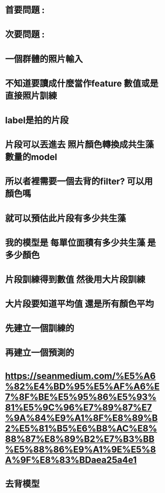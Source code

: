 # 首要問題 : 





# 次要問題 :



# 一個群體的照片輸入 
# 不知道要讀成什麼當作feature 數值或是直接照片訓練 
# label是拍的片段 
# 片段可以丟進去 照片顏色轉換成共生藻數量的model 
# 所以者裡需要一個去背的filter? 可以用顏色嗎 
# 就可以預估此片段有多少共生藻 
# 我的模型是 每單位面積有多少共生藻 是多少顏色 

# 片段訓練得到數值 然後用大片段訓練
# 大片段要知道平均值 還是所有顏色平均
# 

# 先建立一個訓練的
# 再建立一個預測的



# https://seanmedium.com/%E5%A6%82%E4%BD%95%E5%AF%A6%E7%8F%BE%E5%95%86%E5%93%81%E5%9C%96%E7%89%87%E7%9A%84%E9%A1%8F%E8%89%B2%E5%81%B5%E6%B8%AC%E8%88%87%E8%89%B2%E7%B3%BB%E5%88%86%E9%A1%9E%E5%8A%9F%E8%83%BDaea25a4e1
# 去背模型

